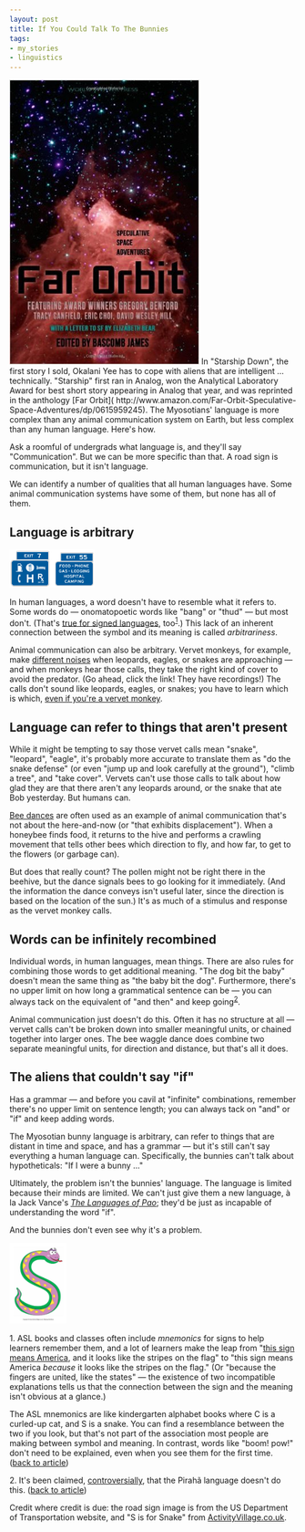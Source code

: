 ```yaml
---
layout: post
title: If You Could Talk To The Bunnies
tags:
- my_stories
- linguistics
---
```


<a href="http://www.amazon.com/Far-Orbit-Speculative-Space-Adventures/dp/0615959245">
<img src="/images/far_orbit_cover_large.jpg" class="cover-thumbnail" /></a> In 
"Starship Down", the first 
story I sold, Okalani Yee has to cope with 
aliens that are intelligent ... technically.  "Starship" first ran in Analog, 
won the Analytical Laboratory Award for best short story appearing in Analog 
that year, and was reprinted in the anthology [Far Orbit]( http://www.amazon.com/Far-Orbit-Speculative-Space-Adventures/dp/0615959245).  The Myosotians' language is more complex than any animal communication system on Earth, but less complex than any human language.  Here's how. 

Ask a roomful of undergrads what language is, and they'll say "Communication".  But we can be more specific than that.  A road sign is communication, but it isn't language.

We can identify a number of qualities that all human languages have.  Some animal communication systems have some of them, but none has all of them.

Language is arbitrary
----------

<img src="/images/highway signs.gif" class="blogpost-right" width=150 />

In human languages, a word doesn't have to resemble what it refers to.  Some words do &mdash; onomatopoetic words like "bang" or "thud" &mdash; but 
most don't.  (That's [true for signed 
languages](https://www.youtube.com/watch?v=l6MsNVtxpX8), too<span 
id="1-source"><sup><a href="#1">1</a></sup></span>.)  This lack of an 
inherent connection between the symbol and its meaning is called 
*arbitrariness*.

Animal communication can also be arbitrary.  Vervet monkeys, for example, make 
[different noises]( http://www.bbc.co.uk/programmes/p016dgw1) when leopards, eagles, or snakes are approaching &mdash; and when monkeys hear those calls, they take the right kind of cover to avoid the predator.  (Go ahead, click the link! They have recordings!)  The calls don't sound like leopards, eagles, or snakes; you have to learn which is which, [even if you're a vervet monkey]( https://books.google.com/books?id=y-2cC4AjosEC&pg=PA16&dq=vervet+alarm+hard+wired&hl=en&sa=X&ved=0CDMQ6AEwAGoVChMI67q5uKapxwIVAhs-Ch20mwj5#v=onepage&q=vervet%20alarm%20hard%20wired&f=false).

Language can refer to things that aren't present
-------

While it might be tempting to say those vervet calls mean "snake", "leopard", 
"eagle", it's probably more accurate to translate them as "do the snake 
defense" (or even "jump up and look carefully at the ground"), "climb a tree", and "take cover".  Vervets can't use those calls to talk about how glad they are that there aren't any leopards around, or the snake that ate Bob yesterday.  But humans can.

[Bee dances](https://www.youtube.com/watch?v=Jc-mtUs-eis) are often used as 
an example of animal communication that's not about the here-and-now (or "that exhibits displacement").  When a honeybee finds food, it returns to the hive and performs a crawling movement that tells other bees which direction to fly, and how far, to get to the flowers (or garbage can).  

But does that really count?  The pollen might not be right there in the 
beehive, but the dance signals bees to go looking for it immediately.  (And 
the information the dance conveys isn't useful later, since the direction is based on the location of the sun.)  It's as much of a stimulus and response as the vervet monkey calls.

Words can be infinitely recombined
------

Individual words, in human languages, mean things.  There are also rules for 
combining those words to get additional meaning.  "The dog bit the baby" 
doesn't mean the same thing as "the baby bit the dog".  Furthermore, there's no upper limit on how long a grammatical sentence can be &mdash; you can always tack on the equivalent of "and then" and keep going<span id="2-source"><sup><a href="#2">2</a></sup></span>.  

Animal communication just doesn't do this.  Often it has no structure at all &mdash; vervet calls can't be broken down into smaller meaningful units, or chained together into larger ones.  The bee waggle dance does combine two separate meaningful units, for direction and distance, but that's all it does.

The aliens that couldn't say "if"
------

Has a grammar &mdash; and before you cavil at "infinite" combinations, 
remember there's no upper limit on sentence length; you can always tack on 
"and" or "if" and keep adding words.

The Myosotian bunny language is arbitrary, can refer to things that are 
distant in time and space, and has a grammar &mdash; but it's still can't say 
everything a human language can.  Specifically, the bunnies can't talk about 
hypotheticals: "If I were a bunny ..."

Ultimately, the problem isn't the bunnies' language.  The language is 
limited because their minds are limited.  We can't just give them a new 
language, &agrave; la Jack Vance's [*The Languages of 
Pao*](http://www.amazon.com/The-Languages-Pao-Jack-Vance/dp/0743487141); they'd be just as incapable of understanding the word "if".

And the bunnies don't even see why it's a problem.

<img src="/images/s is for snake.jpg" class="blogpost-right" width=100 />

<span id="1">1. </span> ASL books and classes often include *mnemonics* for 
signs to help learners remember them, and a lot of learners make the leap 
from "[this sign means 
America](http://www.lifeprint.com/asl101/pages-signs/a/america.htm), and it 
looks like the stripes on the flag" to "this sign means America *because* 
it looks like the stripes on the flag."  (Or "because the fingers are 
united, like the states" &mdash; the existence of two incompatible 
explanations tells us that the connection between the sign and the meaning 
isn't obvious at a glance.)  

The ASL mnemonics are like kindergarten alphabet books where C is a curled-up
cat, and S is a snake.  You can find a resemblance between the two if you look,
but that's not part of the association most people are making between symbol
and meaning.  In contrast, words like "boom! pow!" don't need to be explained, 
even when you see them for the first time.  (<a  href="#1-source">back to 
article</a>)

<span id="2">2. </span> It's been claimed, 
[controversially](http://languagelog.ldc.upenn.edu/nll/?p=3857), that the 
Pirah&atilde; language doesn't do this. (<a href="#2-source">back to article</a>)

Credit where credit is due: the road sign image is from the US Department of 
Transportation website, and "S is for Snake" from 
[ActivityVillage.co.uk](http://www.activityvillage.co.uk).
